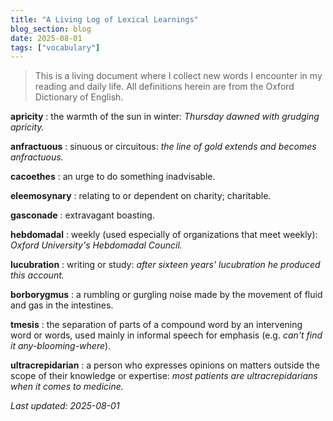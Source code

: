 ```yaml
---
title: "A Living Log of Lexical Learnings"
blog_section: blog
date: 2025-08-01
tags: ["vocabulary"]
---
```


> This is a living document where I collect new words I encounter in my reading and daily life. All definitions herein are from the Oxford Dictionary of English.

**apricity**
: the warmth of the sun in winter: *Thursday dawned with grudging apricity.*

**anfractuous**
: sinuous or circuitous: *the line of gold extends and becomes anfractuous.*

**cacoethes**
: an urge to do something inadvisable.

**eleemosynary**
: relating to or dependent on charity; charitable.

**gasconade**
: extravagant boasting.

**hebdomadal**
: weekly (used especially of organizations that meet weekly): *Oxford University's Hebdomadal Council.*

**lucubration**
: writing or study: *after sixteen years' lucubration he produced this account.*

**borborygmus**
: a rumbling or gurgling noise made by the movement of fluid and gas in the intestines.

**tmesis**
: the separation of parts of a compound word by an intervening word or words, used mainly in informal speech for emphasis (e.g. *can't find it any-blooming-where*).

**ultracrepidarian**
: a person who expresses opinions on matters outside the scope of their knowledge or expertise: *most patients are ultracrepidarians when it comes to medicine.*

*Last updated: 2025-08-01*

